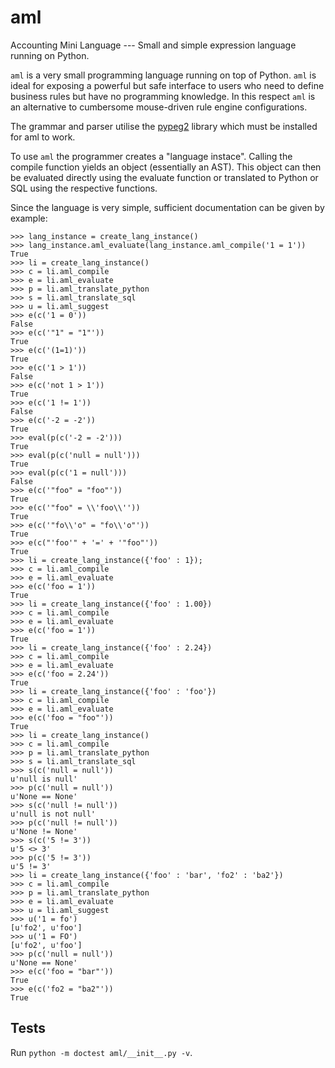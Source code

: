 # aml
Accounting Mini Language --- Small and simple expression language running on Python.

`aml` is a very small programming language running on top of Python. `aml` is ideal for exposing a powerful but safe interface to users who need to define business rules but have no programming knowledge. In this respect `aml` is an alternative to cumbersome mouse-driven rule engine configurations.

The grammar and parser utilise the [pypeg2](http://fdik.org/pyPEG/) library which must be installed for aml to work.

To use `aml` the programmer creates a "language instace". Calling the compile function yields an object (essentially an AST). This object can then be evaluated directly using the evaluate function or translated to Python or SQL using the respective functions.

Since the language is very simple, sufficient documentation can be given by example:

	>>> lang_instance = create_lang_instance()
	>>> lang_instance.aml_evaluate(lang_instance.aml_compile('1 = 1'))
	True
	>>> li = create_lang_instance()
	>>> c = li.aml_compile
	>>> e = li.aml_evaluate
	>>> p = li.aml_translate_python
	>>> s = li.aml_translate_sql
	>>> u = li.aml_suggest
	>>> e(c('1 = 0'))
	False
	>>> e(c('"1" = "1"'))
	True
	>>> e(c('(1=1)'))
	True
	>>> e(c('1 > 1'))
	False
	>>> e(c('not 1 > 1'))
	True
	>>> e(c('1 != 1'))
	False
	>>> e(c('-2 = -2'))
	True
	>>> eval(p(c('-2 = -2')))
	True
	>>> eval(p(c('null = null')))
	True
	>>> eval(p(c('1 = null')))
	False
	>>> e(c('"foo" = "foo"'))
	True
	>>> e(c('"foo" = \\'foo\\''))
	True
	>>> e(c('"fo\\'o" = "fo\\'o"'))
	True
	>>> e(c("'foo'" + '=' + '"foo"'))
	True
	>>> li = create_lang_instance({'foo' : 1});
	>>> c = li.aml_compile
	>>> e = li.aml_evaluate
	>>> e(c('foo = 1'))
	True
	>>> li = create_lang_instance({'foo' : 1.00})
	>>> c = li.aml_compile
	>>> e = li.aml_evaluate
	>>> e(c('foo = 1'))
	True
	>>> li = create_lang_instance({'foo' : 2.24})
	>>> c = li.aml_compile
	>>> e = li.aml_evaluate
	>>> e(c('foo = 2.24'))
	True
	>>> li = create_lang_instance({'foo' : 'foo'})
	>>> c = li.aml_compile
	>>> e = li.aml_evaluate
	>>> e(c('foo = "foo"'))
	True
	>>> li = create_lang_instance()
	>>> c = li.aml_compile
	>>> p = li.aml_translate_python
	>>> s = li.aml_translate_sql
	>>> s(c('null = null'))
	u'null is null'
	>>> p(c('null = null'))
	u'None == None'
	>>> s(c('null != null'))
	u'null is not null'
	>>> p(c('null != null'))
	u'None != None'
	>>> s(c('5 != 3'))
	u'5 <> 3'
	>>> p(c('5 != 3'))
	u'5 != 3'
	>>> li = create_lang_instance({'foo' : 'bar', 'fo2' : 'ba2'})
	>>> c = li.aml_compile
	>>> p = li.aml_translate_python
	>>> e = li.aml_evaluate
	>>> u = li.aml_suggest
	>>> u('1 = fo')
	[u'fo2', u'foo']
	>>> u('1 = FO')
	[u'fo2', u'foo']
	>>> p(c('null = null'))
	u'None == None'
	>>> e(c('foo = "bar"'))
	True
	>>> e(c('fo2 = "ba2"'))
	True

## Tests

Run `python -m doctest aml/__init__.py -v`.
